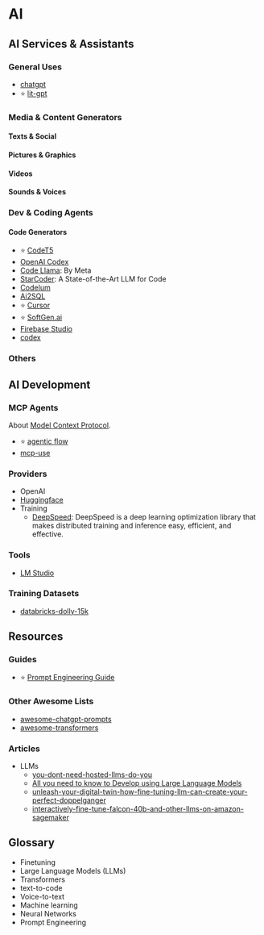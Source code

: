 # AI


<!-- ------------------------------------ -->
## AI Services & Assistants


### General Uses

* [chatgpt]()
* ⭐ [lit-gpt](https://github.com/Lightning-AI/lit-gpt/tree/main)
 


### Media & Content Generators

#### Texts & Social

#### Pictures & Graphics

#### Videos

#### Sounds & Voices



### Dev & Coding Agents

#### Code Generators

* ⭐ [CodeT5](https://github.com/salesforce/CodeT5/blob/main/CodeT5%2B/README.md)
* [OpenAI Codex](https://openai.com/blog/openai-codex)
* [Code Llama](https://ai.meta.com/blog/code-llama-large-language-model-coding/): By Meta
* [StarCoder](https://huggingface.co/blog/starcoder): A State-of-the-Art LLM for Code
* [CodeIum](https://codeium.com/?utm_source=sourceforge&utm_medium=list&utm_campaign=sourceforge1)
* [Ai2SQL](https://www.ai2sql.io/)
* ⭐ [Cursor](https://cursor.com)
* ⭐ [SoftGen.ai](https://softgen.ai/dashboard)
* [Firebase Studio](https://firebase.studio/)
* [codex](https://github.com/openai/codex)


### Others



<!-- ------------------------------------ -->
## AI Development

### MCP Agents

About [Model Context Protocol](https://modelcontextprotocol.io/).

* ⭐ [agentic flow](https://agenticflow.ai/app/explore)
* [mcp-use](https://mcp-use.com/)

### Providers

* OpenAI
* [Huggingface](https://huggingface.co/)
* Training
   * [DeepSpeed](https://github.com/microsoft/DeepSpeed): DeepSpeed is a deep learning optimization library that makes distributed training and inference easy, efficient, and effective.

### Tools

* [LM Studio](https://lmstudio.ai/download)

### Training Datasets

* [databricks-dolly-15k](https://huggingface.co/datasets/databricks/databricks-dolly-15k)



<!-- ------------------------------------ -->
## Resources


### Guides

- ⭐ [Prompt Engineering Guide](https://www.promptingguide.ai/)



### Other Awesome Lists

*  [awesome-chatgpt-prompts](https://github.com/f/awesome-chatgpt-prompts)
*  [awesome-transformers](https://github.com/huggingface/transformers/blob/main/awesome-transformers.md#L0-L1)




### Articles

- LLMs
  - [you-dont-need-hosted-llms-do-you](https://betterprogramming.pub/you-dont-need-hosted-llms-do-you-1160b2520526)
  - [All you need to know to Develop using Large Language Models](https://towardsdatascience.com/all-you-need-to-know-to-develop-using-large-language-models-5c45708156bc)
  - [unleash-your-digital-twin-how-fine-tuning-llm-can-create-your-perfect-doppelganger](https://betterprogramming.pub/unleash-your-digital-twin-how-fine-tuning-llm-can-create-your-perfect-doppelganger-b5913e7dda2e)
  - [interactively-fine-tune-falcon-40b-and-other-llms-on-amazon-sagemaker](https://aws.amazon.com/ru/blogs/machine-learning/interactively-fine-tune-falcon-40b-and-other-llms-on-amazon-sagemaker-studio-notebooks-using-qlora/)


<!-- ------------------------------------ -->
## Glossary

* Finetuning
* Large Language Models (LLMs)
* Transformers
* text-to-code
* Voice-to-text
* Machine learning
* Neural Networks
* Prompt Engineering

